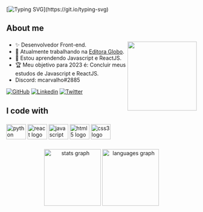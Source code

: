 [![Typing SVG](https://readme-typing-svg.demolab.com?font=Space+Mono&size=26&duration=3500&pause=1000&color=F7F7F7&center=true&vCenter=true&width=435&lines=%F0%9F%91%8B%F0%9F%8F%BB+Hey%2C+my+name+is+Matheus+;Welcome+to+my+profile!)](https://git.io/typing-svg)

###

<h2 align="left">About me</h2>

###

<img align="right" height="183" src="https://64.media.tumblr.com/288f384b2193e510875bc5f77602e3ea/tumblr_otz683xvKF1r9ndy3o1_400.gif"  />

###

- ✨ Desenvolvedor Front-end.
- 🔭 Atualmente trabalhando na [Editora Globo](https://www.linkedin.com/company/editoraglobo/).
- 🌱 Estou aprendendo Javascript e ReactJS.
- 🏆 Meu objetivo para 2023 é: Concluir meus estudos de Javascript e ReactJS.
- Discord: mcarvalho#2885

[![GitHub](https://img.shields.io/badge/Github-000000?style=for-the-badge&logo=github&logoColor=white)](https://github.com/mcarvalho1)
[![Linkedin](https://img.shields.io/badge/Linkedin-000000?style=for-the-badge&logo=linkedin&logoColor=white)](https://www.linkedin.com/in/mathcarvalho/)
[![Twitter](https://img.shields.io/badge/Twitter-000000?style=for-the-badge&logo=twitter&logoColor=white)](https://twitter.com/eichex_)

###

<h2 align="left">I code with</h2>

###

<div align="left">
  <img src="https://cdn.jsdelivr.net/gh/devicons/devicon/icons/python/python-original.svg" height="40" width="52" alt="python logo"  />
  <img src="https://cdn.jsdelivr.net/gh/devicons/devicon/icons/react/react-original.svg" height="40" width="52" alt="react logo"  />
  <img src="https://cdn.jsdelivr.net/gh/devicons/devicon/icons/javascript/javascript-original.svg" height="40" width="52" alt="javascript logo"  />
  <img src="https://cdn.jsdelivr.net/gh/devicons/devicon/icons/html5/html5-original.svg" height="40" width="52" alt="html5 logo"  />
  <img src="https://cdn.jsdelivr.net/gh/devicons/devicon/icons/css3/css3-original.svg" height="40" width="52" alt="css3 logo"  />
</div>

###

<div align="center">
  <img src="https://github-readme-stats.vercel.app/api?username=mcarvalho1&hide_title=false&hide_rank=false&show_icons=true&include_all_commits=true&count_private=true&disable_animations=false&theme=dracula&locale=en&hide_border=false&order=1" height="150" alt="stats graph"  />
  <img src="https://github-readme-stats.vercel.app/api/top-langs?username=mcarvalho1&locale=en&hide_title=false&layout=compact&card_width=320&langs_count=5&theme=dracula&hide_border=false&order=2" height="150" alt="languages graph"  />
</div>

###
